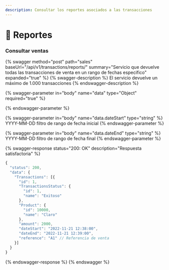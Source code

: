 ```yaml
---
description: Consultar los reportes asociados a las transacciones
---
```


# 📅 Reportes



### Consultar ventas

{% swagger method="post" path="sales" baseUrl="/api/v1/transactions/reports/" summary="Servicio que devuelve todas las transacciones de venta en un rango de fechas especifico" expanded="true" %}
{% swagger-description %}
El servicio devuelve un máximo de 1.000 transacciones
{% endswagger-description %}

{% swagger-parameter in="body" name="data" type="Object" required="true" %}

{% endswagger-parameter %}

{% swagger-parameter in="body" name="data.dateStart" type="string" %}
YYYY-MM-DD filtro de rango de fecha inicial
{% endswagger-parameter %}

{% swagger-parameter in="body" name="data.dateEnd" type="string" %}
YYYY-MM-DD filtro de rango de fecha final
{% endswagger-parameter %}

{% swagger-response status="200: OK" description="Respuesta satisfactoria" %}
```javascript
{
  "status": 200,
  "data": {
    "Transactions": [{
      "id": 1,
      "TransactionsStatus": {
        "id": 1,
        "name": "Exitoso"
      },
      "Product": {
        "id": 10000,
        "name": "Claro"
      },
      "amount": 2000,
      "dateStart": "2022-11-21 12:38:00",
      "dateEnd": "2022-11-21 12:39:00",
      "reference": "A1" // Referencia de venta
    }]
  }
}
```
{% endswagger-response %}
{% endswagger %}
